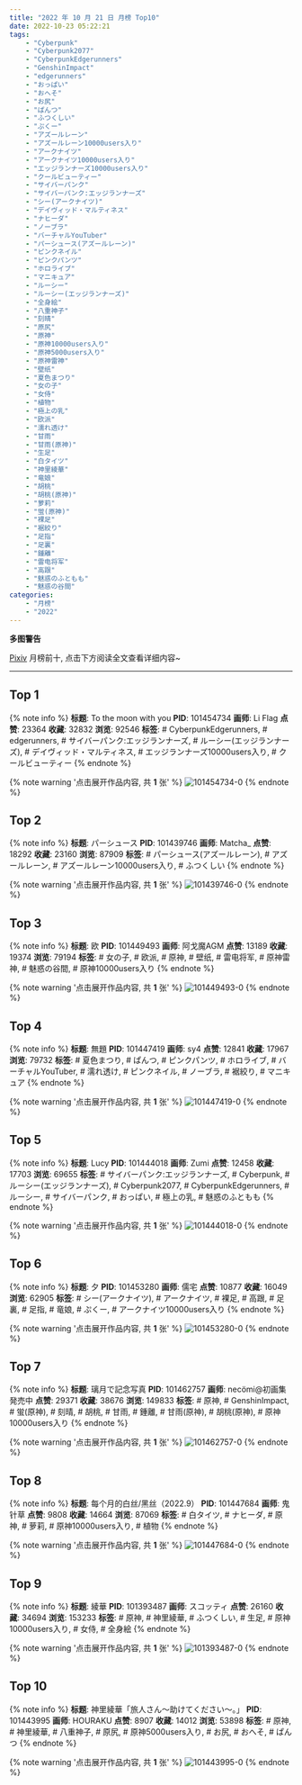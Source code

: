 ```yaml
---
title: "2022 年 10 月 21 日 月榜 Top10"
date: 2022-10-23 05:22:21
tags:
    - "Cyberpunk"
    - "Cyberpunk2077"
    - "CyberpunkEdgerunners"
    - "GenshinImpact"
    - "edgerunners"
    - "おっぱい"
    - "おへそ"
    - "お尻"
    - "ぱんつ"
    - "ふつくしい"
    - "ぷくー"
    - "アズールレーン"
    - "アズールレーン10000users入り"
    - "アークナイツ"
    - "アークナイツ10000users入り"
    - "エッジランナーズ10000users入り"
    - "クールビューティー"
    - "サイバーパンク"
    - "サイバーパンク:エッジランナーズ"
    - "シー(アークナイツ)"
    - "デイヴィッド・マルティネス"
    - "ナヒーダ"
    - "ノーブラ"
    - "バーチャルYouTuber"
    - "パーシュース(アズールレーン)"
    - "ピンクネイル"
    - "ピンクパンツ"
    - "ホロライブ"
    - "マニキュア"
    - "ルーシー"
    - "ルーシー(エッジランナーズ)"
    - "全身絵"
    - "八重神子"
    - "刻晴"
    - "原尻"
    - "原神"
    - "原神10000users入り"
    - "原神5000users入り"
    - "原神雷神"
    - "壁纸"
    - "夏色まつり"
    - "女の子"
    - "女侍"
    - "植物"
    - "極上の乳"
    - "欧派"
    - "濡れ透け"
    - "甘雨"
    - "甘雨(原神)"
    - "生足"
    - "白タイツ"
    - "神里綾華"
    - "竜娘"
    - "胡桃"
    - "胡桃(原神)"
    - "萝莉"
    - "蛍(原神)"
    - "裸足"
    - "裾絞り"
    - "足指"
    - "足裏"
    - "鍾離"
    - "雷电将军"
    - "高跟"
    - "魅惑のふともも"
    - "魅惑の谷間"
categories:
    - "月榜"
    - "2022"
---
```


<i class="fa fa-triangle-exclamation"></i>**多图警告**<i class="fa fa-triangle-exclamation"></i>

[Pixiv](https://www.pixiv.net/) 月榜前十, 点击下方阅读全文查看详细内容~

<!-- more -->

---

## Top 1

{% note info %}
**标题**: To the moon with you
**PID**: 101454734 **画师**: Li Flag
**点赞**: 23364 **收藏**: 32832 **浏览**: 92546
**标签**: # CyberpunkEdgerunners, # edgerunners, # サイバーパンク:エッジランナーズ, # ルーシー(エッジランナーズ), # デイヴィッド・マルティネス, # エッジランナーズ10000users入り, # クールビューティー
{% endnote %}

{% note warning '点击展开作品内容, 共 **1** 张' %}
![101454734-0](https://i.pixiv.re/img-original/img/2022/09/24/19/06/13/101454734_p0.jpg)
{% endnote %}

## Top 2

{% note info %}
**标题**: パーシュース
**PID**: 101439746 **画师**: Matcha_
**点赞**: 18292 **收藏**: 23160 **浏览**: 87909
**标签**: # パーシュース(アズールレーン), # アズールレーン, # アズールレーン10000users入り, # ふつくしい
{% endnote %}

{% note warning '点击展开作品内容, 共 **1** 张' %}
![101439746-0](https://i.pixiv.re/img-original/img/2022/09/24/01/15/39/101439746_p0.jpg)
{% endnote %}

## Top 3

{% note info %}
**标题**: 欧
**PID**: 101449493 **画师**: 阿戈魔AGM
**点赞**: 13189 **收藏**: 19374 **浏览**: 79194
**标签**: # 女の子, # 欧派, # 原神, # 壁纸, # 雷电将军, # 原神雷神, # 魅惑の谷間, # 原神10000users入り
{% endnote %}

{% note warning '点击展开作品内容, 共 **1** 张' %}
![101449493-0](https://i.pixiv.re/img-original/img/2022/09/24/14/34/57/101449493_p0.jpg)
{% endnote %}

## Top 4

{% note info %}
**标题**: 無題
**PID**: 101447419 **画师**: sy4
**点赞**: 12841 **收藏**: 17967 **浏览**: 79732
**标签**: # 夏色まつり, # ぱんつ, # ピンクパンツ, # ホロライブ, # バーチャルYouTuber, # 濡れ透け, # ピンクネイル, # ノーブラ, # 裾絞り, # マニキュア
{% endnote %}

{% note warning '点击展开作品内容, 共 **1** 张' %}
![101447419-0](https://i.pixiv.re/img-original/img/2022/09/24/12/22/59/101447419_p0.png)
{% endnote %}

## Top 5

{% note info %}
**标题**: Lucy
**PID**: 101444018 **画师**: Zumi
**点赞**: 12458 **收藏**: 17703 **浏览**: 69655
**标签**: # サイバーパンク:エッジランナーズ, # Cyberpunk, # ルーシー(エッジランナーズ), # Cyberpunk2077, # CyberpunkEdgerunners, # ルーシー, # サイバーパンク, # おっぱい, # 極上の乳, # 魅惑のふともも
{% endnote %}

{% note warning '点击展开作品内容, 共 **1** 张' %}
![101444018-0](https://i.pixiv.re/img-original/img/2022/09/24/08/01/39/101444018_p0.jpg)
{% endnote %}

## Top 6

{% note info %}
**标题**: 夕
**PID**: 101453280 **画师**: 儒宅
**点赞**: 10877 **收藏**: 16049 **浏览**: 62905
**标签**: # シー(アークナイツ), # アークナイツ, # 裸足, # 高跟, # 足裏, # 足指, # 竜娘, # ぷくー, # アークナイツ10000users入り
{% endnote %}

{% note warning '点击展开作品内容, 共 **1** 张' %}
![101453280-0](https://i.pixiv.re/img-original/img/2022/09/24/18/00/32/101453280_p0.jpg)
{% endnote %}

## Top 7

{% note info %}
**标题**: 璃月で記念写真
**PID**: 101462757 **画师**: necömi@初画集発売中
**点赞**: 29371 **收藏**: 38676 **浏览**: 149833
**标签**: # 原神, # GenshinImpact, # 蛍(原神), # 刻晴, # 胡桃, # 甘雨, # 鍾離, # 甘雨(原神), # 胡桃(原神), # 原神10000users入り
{% endnote %}

{% note warning '点击展开作品内容, 共 **1** 张' %}
![101462757-0](https://i.pixiv.re/img-original/img/2022/09/25/00/00/42/101462757_p0.png)
{% endnote %}

## Top 8

{% note info %}
**标题**: 每个月的白丝/黑丝（2022.9）
**PID**: 101447684 **画师**: 鬼针草
**点赞**: 9808 **收藏**: 14664 **浏览**: 87069
**标签**: # 白タイツ, # ナヒーダ, # 原神, # 萝莉, # 原神10000users入り, # 植物
{% endnote %}

{% note warning '点击展开作品内容, 共 **1** 张' %}
![101447684-0](https://i.pixiv.re/img-original/img/2022/09/24/12/41/31/101447684_p0.jpg)
{% endnote %}

## Top 9

{% note info %}
**标题**: 綾華
**PID**: 101393487 **画师**: スコッティ
**点赞**: 26160 **收藏**: 34694 **浏览**: 153233
**标签**: # 原神, # 神里綾華, # ふつくしい, # 生足, # 原神10000users入り, # 女侍, # 全身絵
{% endnote %}

{% note warning '点击展开作品内容, 共 **1** 张' %}
![101393487-0](https://i.pixiv.re/img-original/img/2022/09/22/00/06/14/101393487_p0.jpg)
{% endnote %}

## Top 10

{% note info %}
**标题**: 神里綾華「旅人さん～助けてください～。」
**PID**: 101443995 **画师**: HOURAKU
**点赞**: 8907 **收藏**: 14012 **浏览**: 53898
**标签**: # 原神, # 神里綾華, # 八重神子, # 原尻, # 原神5000users入り, # お尻, # おへそ, # ぱんつ
{% endnote %}

{% note warning '点击展开作品内容, 共 **1** 张' %}
![101443995-0](https://i.pixiv.re/img-original/img/2022/09/24/08/00/02/101443995_p0.jpg)
{% endnote %}
